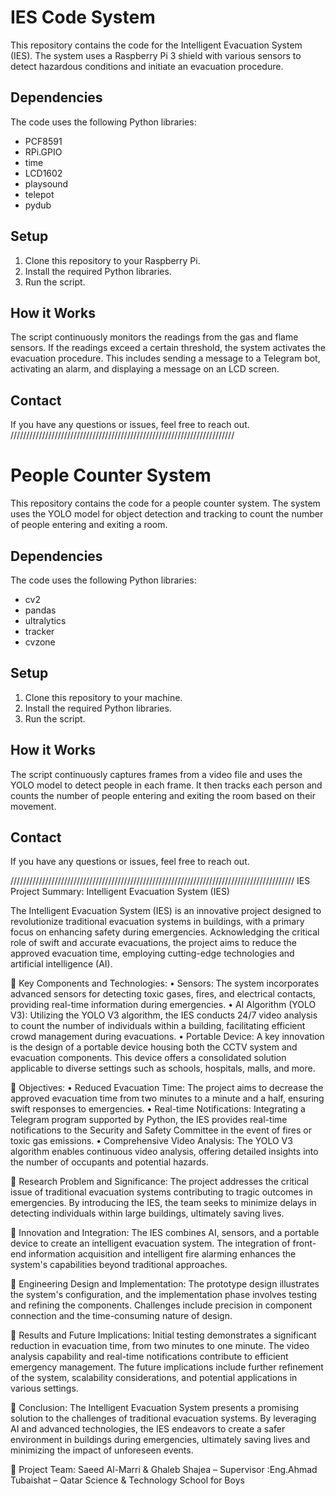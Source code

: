 # IES Code System

This repository contains the code for the Intelligent Evacuation System (IES). The system uses a Raspberry Pi 3 shield with various sensors to detect hazardous conditions and initiate an evacuation procedure.

## Dependencies

The code uses the following Python libraries:
- PCF8591
- RPi.GPIO
- time
- LCD1602
- playsound
- telepot
- pydub

## Setup

1. Clone this repository to your Raspberry Pi.
2. Install the required Python libraries.
3. Run the script.

## How it Works

The script continuously monitors the readings from the gas and flame sensors. If the readings exceed a certain threshold, the system activates the evacuation procedure. This includes sending a message to a Telegram bot, activating an alarm, and displaying a message on an LCD screen.

## Contact

If you have any questions or issues, feel free to reach out.
///////////////////////////////////////////////////////////////////////
# People Counter System

This repository contains the code for a people counter system. The system uses the YOLO model for object detection and tracking to count the number of people entering and exiting a room.

## Dependencies

The code uses the following Python libraries:
- cv2
- pandas
- ultralytics
- tracker
- cvzone

## Setup

1. Clone this repository to your machine.
2. Install the required Python libraries.
3. Run the script.

## How it Works

The script continuously captures frames from a video file and uses the YOLO model to detect people in each frame. It then tracks each person and counts the number of people entering and exiting the room based on their movement.

## Contact

If you have any questions or issues, feel free to reach out.

//////////////////////////////////////////////////////////////////////////////////////////
IES
Project Summary: Intelligent Evacuation System (IES)

The Intelligent Evacuation System (IES) is an innovative project designed to revolutionize traditional evacuation systems in buildings, with a primary focus on enhancing safety during emergencies. Acknowledging the critical role of swift and accurate evacuations, the project aims to reduce the approved evacuation time, employing cutting-edge technologies and artificial intelligence (AI).

	Key Components and Technologies:
•	Sensors: The system incorporates advanced sensors for detecting toxic gases, fires, and electrical contacts, providing real-time information during emergencies.
•	AI Algorithm (YOLO V3): Utilizing the YOLO V3 algorithm, the IES conducts 24/7 video analysis to count the number of individuals within a building, facilitating efficient crowd management during evacuations.
•	Portable Device: A key innovation is the design of a portable device housing both the CCTV system and evacuation components. This device offers a consolidated solution applicable to diverse settings such as schools, hospitals, malls, and more.

	Objectives:
•	Reduced Evacuation Time: The project aims to decrease the approved evacuation time from two minutes to a minute and a half, ensuring swift responses to emergencies.
•	Real-time Notifications: Integrating a Telegram program supported by Python, the IES provides real-time notifications to the Security and Safety Committee in the event of fires or toxic gas emissions.
•	Comprehensive Video Analysis: The YOLO V3 algorithm enables continuous video analysis, offering detailed insights into the number of occupants and potential hazards.

	Research Problem and Significance:
The project addresses the critical issue of traditional evacuation systems contributing to tragic outcomes in emergencies. By introducing the IES, the team seeks to minimize delays in detecting individuals within large buildings, ultimately saving lives.

	Innovation and Integration:
The IES combines AI, sensors, and a portable device to create an intelligent evacuation system. The integration of front-end information acquisition and intelligent fire alarming enhances the system's capabilities beyond traditional approaches.

	Engineering Design and Implementation:
The prototype design illustrates the system's configuration, and the implementation phase involves testing and refining the components. Challenges include precision in component connection and the time-consuming nature of design.

	Results and Future Implications:
Initial testing demonstrates a significant reduction in evacuation time, from two minutes to one minute. The video analysis capability and real-time notifications contribute to efficient emergency management. The future implications include further refinement of the system, scalability considerations, and potential applications in various settings.

	Conclusion:
The Intelligent Evacuation System presents a promising solution to the challenges of traditional evacuation systems. By leveraging AI and advanced technologies, the IES endeavors to create a safer environment in buildings during emergencies, ultimately saving lives and minimizing the impact of unforeseen events.

	Project Team: Saeed Al-Marri & Ghaleb Shajea – Supervisor :Eng.Ahmad Tubaishat – Qatar Science & Technology School for Boys
